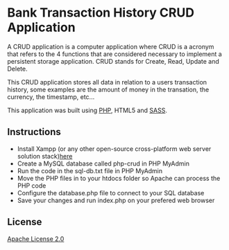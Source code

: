# Bank Transaction History CRUD Application
A CRUD application is a computer application where CRUD is a acronym that refers to the 4 functions that are considered necessary to implement a persistent storage application. CRUD stands for Create, Read, Update and Delete. 

This CRUD application stores all data in relation to a users transaction history, some examples are the amount of money in the transation, the currency, the timestamp, etc...

This application was built using [PHP](https://www.php.net/downloads.php "PHP"), HTML5 and [SASS](https://sass-lang.com/install "SASS").
## Instructions
* Install Xampp (or any other open-source cross-platform web server solution stack)[here](https://www.apachefriends.org/index.html "here")
* Create a MySQL database called php-crud in PHP MyAdmin 
* Run the code in the sql-db.txt file in PHP MyAdmin
* Move the PHP files in to your htdocs folder so Apache can process the PHP code
* Configure the database.php file to connect to your SQL database
* Save your changes and run index.php on your prefered web browser

## License
[Apache License 2.0](https://www.apache.org/licenses/LICENSE-2.0 "Apache License 2.0")

